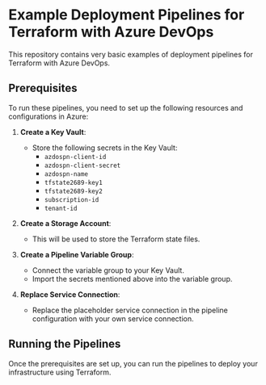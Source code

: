 # Example Deployment Pipelines for Terraform with Azure DevOps

This repository contains very basic examples of deployment pipelines for Terraform with Azure DevOps.

## Prerequisites

To run these pipelines, you need to set up the following resources and configurations in Azure:

1. **Create a Key Vault**:
   - Store the following secrets in the Key Vault:
     - `azdospn-client-id`
     - `azdospn-client-secret`
     - `azdospn-name`
     - `tfstate2689-key1`
     - `tfstate2689-key2`
     - `subscription-id`
     - `tenant-id`

2. **Create a Storage Account**:
   - This will be used to store the Terraform state files.

3. **Create a Pipeline Variable Group**:
   - Connect the variable group to your Key Vault.
   - Import the secrets mentioned above into the variable group.

4. **Replace Service Connection**:
   - Replace the placeholder service connection in the pipeline configuration with your own service connection.

## Running the Pipelines

Once the prerequisites are set up, you can run the pipelines to deploy your infrastructure using Terraform.
